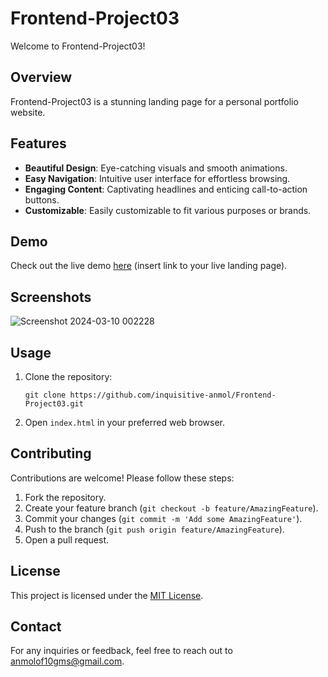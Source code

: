 
# Frontend-Project03

Welcome to  Frontend-Project03!

## Overview

 Frontend-Project03 is a stunning landing page for a personal portfolio website.
 
## Features
- **Beautiful Design**: Eye-catching visuals and smooth animations.
- **Easy Navigation**: Intuitive user interface for effortless browsing.
- **Engaging Content**: Captivating headlines and enticing call-to-action buttons.
- **Customizable**: Easily customizable to fit various purposes or brands.

## Demo

Check out the live demo [here](#) (insert link to your live landing page).

## Screenshots
![Screenshot 2024-03-10 002228](https://github.com/inquisitive-anmol/Frontend-Project03/assets/131289076/042d7edc-1dad-4d22-8295-794cce8ba16e)

## Usage
1. Clone the repository:
   ```
   git clone https://github.com/inquisitive-anmol/Frontend-Project03.git
   ```
2. Open `index.html` in your preferred web browser.

## Contributing

Contributions are welcome! Please follow these steps:

1. Fork the repository.
2. Create your feature branch (`git checkout -b feature/AmazingFeature`).
3. Commit your changes (`git commit -m 'Add some AmazingFeature'`).
4. Push to the branch (`git push origin feature/AmazingFeature`).
5. Open a pull request.

## License

This project is licensed under the [MIT License](LICENSE).

## Contact

For any inquiries or feedback, feel free to reach out to anmolof10gms@gmail.com.
